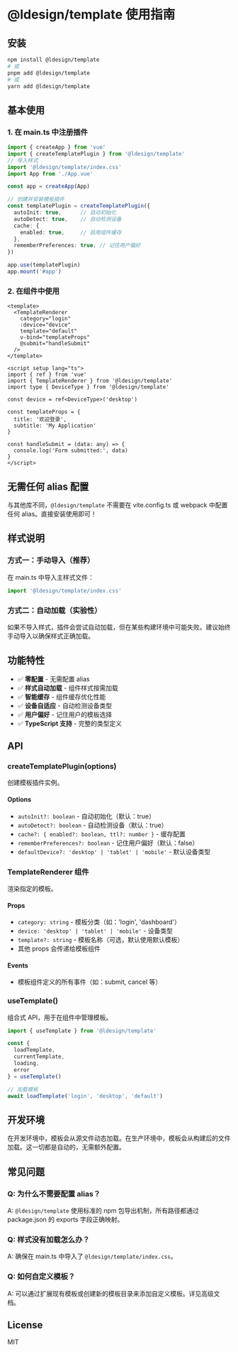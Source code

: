 # @ldesign/template 使用指南

## 安装

```bash
npm install @ldesign/template
# 或
pnpm add @ldesign/template
# 或
yarn add @ldesign/template
```

## 基本使用

### 1. 在 main.ts 中注册插件

```typescript
import { createApp } from 'vue'
import { createTemplatePlugin } from '@ldesign/template'
// 导入样式
import '@ldesign/template/index.css'
import App from './App.vue'

const app = createApp(App)

// 创建并安装模板插件
const templatePlugin = createTemplatePlugin({
  autoInit: true,      // 自动初始化
  autoDetect: true,    // 自动检测设备
  cache: {
    enabled: true,     // 启用组件缓存
  },
  rememberPreferences: true, // 记住用户偏好
})

app.use(templatePlugin)
app.mount('#app')
```

### 2. 在组件中使用

```vue
<template>
  <TemplateRenderer
    category="login"
    :device="device"
    template="default"
    v-bind="templateProps"
    @submit="handleSubmit"
  />
</template>

<script setup lang="ts">
import { ref } from 'vue'
import { TemplateRenderer } from '@ldesign/template'
import type { DeviceType } from '@ldesign/template'

const device = ref<DeviceType>('desktop')

const templateProps = {
  title: '欢迎登录',
  subtitle: 'My Application'
}

const handleSubmit = (data: any) => {
  console.log('Form submitted:', data)
}
</script>
```

## 无需任何 alias 配置

与其他库不同，`@ldesign/template` 不需要在 vite.config.ts 或 webpack 中配置任何 alias。直接安装使用即可！

## 样式说明

### 方式一：手动导入（推荐）

在 main.ts 中导入主样式文件：

```typescript
import '@ldesign/template/index.css'
```

### 方式二：自动加载（实验性）

如果不导入样式，插件会尝试自动加载，但在某些构建环境中可能失败。建议始终手动导入以确保样式正确加载。

## 功能特性

- ✅ **零配置** - 无需配置 alias
- ✅ **样式自动加载** - 组件样式按需加载
- ✅ **智能缓存** - 组件缓存优化性能
- ✅ **设备自适应** - 自动检测设备类型
- ✅ **用户偏好** - 记住用户的模板选择
- ✅ **TypeScript 支持** - 完整的类型定义

## API

### createTemplatePlugin(options)

创建模板插件实例。

#### Options

- `autoInit?: boolean` - 自动初始化（默认：true）
- `autoDetect?: boolean` - 自动检测设备（默认：true）
- `cache?: { enabled?: boolean, ttl?: number }` - 缓存配置
- `rememberPreferences?: boolean` - 记住用户偏好（默认：false）
- `defaultDevice?: 'desktop' | 'tablet' | 'mobile'` - 默认设备类型

### TemplateRenderer 组件

渲染指定的模板。

#### Props

- `category: string` - 模板分类（如：'login', 'dashboard'）
- `device: 'desktop' | 'tablet' | 'mobile'` - 设备类型
- `template?: string` - 模板名称（可选，默认使用默认模板）
- 其他 props 会传递给模板组件

#### Events

- 模板组件定义的所有事件（如：submit, cancel 等）

### useTemplate()

组合式 API，用于在组件中管理模板。

```typescript
import { useTemplate } from '@ldesign/template'

const { 
  loadTemplate,
  currentTemplate,
  loading,
  error 
} = useTemplate()

// 加载模板
await loadTemplate('login', 'desktop', 'default')
```

## 开发环境

在开发环境中，模板会从源文件动态加载。在生产环境中，模板会从构建后的文件加载。这一切都是自动的，无需额外配置。

## 常见问题

### Q: 为什么不需要配置 alias？

A: `@ldesign/template` 使用标准的 npm 包导出机制，所有路径都通过 package.json 的 exports 字段正确映射。

### Q: 样式没有加载怎么办？

A: 确保在 main.ts 中导入了 `@ldesign/template/index.css`。

### Q: 如何自定义模板？

A: 可以通过扩展现有模板或创建新的模板目录来添加自定义模板。详见高级文档。

## License

MIT